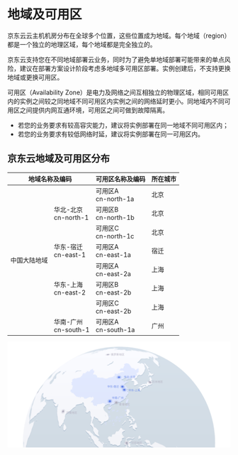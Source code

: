 # 地域及可用区
京东云云主机机房分布在全球多个位置，这些位置成为地域。每个地域（region）都是一个独立的地理区域，每个地域都是完全独立的。

京东云支持您在不同地域部署云业务，同时为了避免单地域部署可能带来的单点风险，建议在部署方案设计阶段考虑多地域多可用区部署。实例创建后，不支持更换地域或更换可用区。

可用区（Availability Zone）是电力及网络之间互相独立的物理区域，相同可用区内的实例之间较之同地域不同可用区内实例之间的网络延时更小。同地域内不同可用区之间提供内网互通环境，可用区之间可做到故障隔离。

* 若您的业务要求有较高容灾能力，建议将实例部署在同一地域不同可用区内；
* 若您的业务要求有较低网络时延，建议将实例部署在同一可用区内。


## 京东云地域及可用区分布
<table>
	<thead>
	<tr>
		<th colspan="2">地域名称及编码</th>
      	<th>可用区名称及编码</th>
      	<th>所在城市</th>
   	</tr>
		</thead>
	<tbody>
   	<tr>
      	<td rowspan="8">中国大陆地域</td>
      	<td rowspan="3">华北-北京<br>cn-north-1</td>
     	<td> 可用区A<br>cn-north-1a</td>
	   	<td> 北京</td>
   </tr>
		
   <tr>
     	<td> 可用区B<br>cn-north-1b</td>
	   	<td> 北京</td>
   </tr>
   <tr>
     	<td> 可用区C<br>cn-north-1c</td>
	   	<td> 北京</td>
   </tr>
   <tr>
     	<td>华东-宿迁<br>cn-east-1</td>
     	<td>可用区A<br>cn-east-1a</td>
	   	<td>宿迁</td>
   </tr>
   </tr>
    	<tr>
     	<td rowspan="3">华东-上海<br>cn-east-2</td>
     	<td>可用区A<br>cn-east-2a</td>
	   	<td>上海</td>
   </tr>
      </tr>
    	<tr>
     	<td>可用区B<br>cn-east-2b</td>
	   	<td>上海</td>
   </tr>
   </tr>
      </tr>
    	<tr>
     	<td>可用区C<br>cn-east-2b</td>
	   	<td>上海</td>
   </tr>
  <tr>
     	<td>华南-广州<br>cn-south-1</td>
     	<td>可用区A<br>cn-south-1a</td>
	   	<td>广州</td>
   </tr>
   </tbody>
</table>

![](../../../../image/vm/region-and-az.png)
